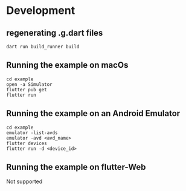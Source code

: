 # Development

## regenerating .g.dart files
```
dart run build_runner build
```

## Running the example on macOs
```
cd example
open -a Simulator
flutter pub get
flutter run
```

## Running the example on an Android Emulator
```
cd example
emulator -list-avds
emulator -avd <avd_name>
flutter devices
flutter run -d <device_id>
```

## Running the example on flutter-Web
Not supported 
